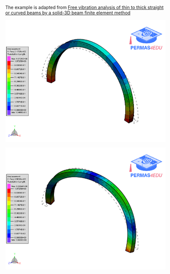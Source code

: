 The example is adapted from [Free vibration analysis of thin to thick straight or curved beams by a solid-3D beam finite element method](https://doi.org/10.1016/j.tws.2023.111028)

![7th mode shape](arch_01.gif "First elastic mode shape")

![8th mode shape](arch_02.gif "Second elastic mode shape")

